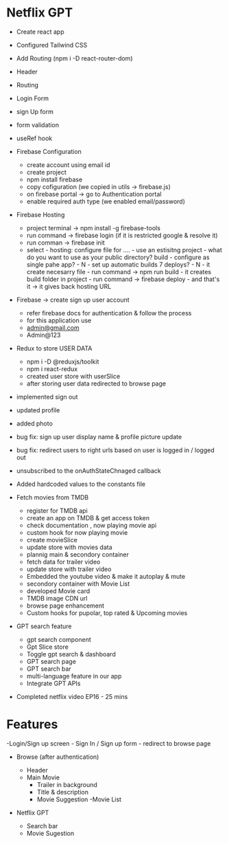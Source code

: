 # Netflix GPT
- Create react app
- Configured Tailwind CSS 
- Add Routing (npm i -D react-router-dom)
- Header
- Routing
- Login Form
- sign Up form
- form validation
- useRef hook
- Firebase Configuration
    - create account using email id
    - create project
    - npm install firebase
    - copy cofiguration (we copied in utils -> firebase.js)
    - on firebase portal ->  go to Authentication portal
    - enable required auth type (we enabled email/password)

- Firebase Hosting
    - project terminal  -> npm install -g firebase-tools
    - run command -> firebase login   (if it is restricted google & resolve it)
    - run comman -> firebase init
    - select 
            - hosting: configure file for ....
            - use an estisitng project
            - what do you want to use as your public directory? build
            - configure as single pahe app? - N
            - set up automatic builds 7 deploys? - N
            - it create necesarry file 
            - run command -> npm run build
            - it creates build folder in project 
            - run command -> firebase deploy
            - and that's it -> it gives back hosting URL

- Firebase -> create sign up user account
    - refer firebase docs for authentication & follow the process 
    - for this application use
    - admin@gmail.com
    - Admin@123

- Redux to store USER DATA
    - npm i -D @reduxjs/toolkit
    - npm i react-redux
    - created user store with userSlice
    - after storing user data redirected to browse page

- implemented sign out
- updated profile
- added photo
- bug fix: sign up user display name & profile picture update
- bug fix: redirect users to right urls based on user is logged in / logged out
- unsubscribed to the onAuthStateChnaged callback
- Added hardcoded values to the constants file


- Fetch movies from TMDB
    - register for TMDB api
    - create an app on TMDB & get access token
    - check documentation , now playing movie api 
    - custom hook for now playing movie
    - create movieSlice
    - update store with movies data
    - plannig main & secondory container
    - fetch data for trailer video
    - update store with trailer video
    - Embedded the youtube video & make it autoplay & mute
    - secondory container with Movie List
    - developed Movie card
    - TMDB image CDN url
    - browse page enhancement
    - Custom hooks for pupolar, top rated & Upcoming movies
- GPT search feature
    - gpt search component
    - Gpt Slice store
    - Toggle gpt search & dashboard 
    - GPT search page
    - GPT search bar
    - multi-language feature in our app
    - Integrate GPT APIs


- Completed netflix video EP16 - 25 mins

# Features
-Login/Sign up screen
    - Sign In / Sign up form 
    - redirect to browse page

- Browse (after authentication)
    - Header
    - Main Movie
        - Trailer in background
        - Title & description
        - Movie Suggestion
            -Movie List

- Netflix GPT
    - Search bar
    - Movie Sugestion
